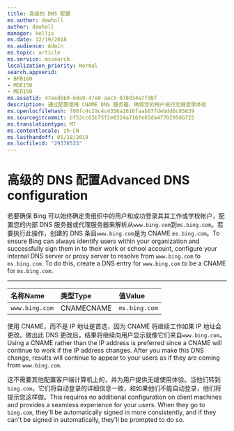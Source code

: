 ```yaml
---
title: 高级的 DNS 配置
ms.author: dawholl
author: dawholl
manager: kellis
ms.date: 12/19/2018
ms.audience: Admin
ms.topic: article
ms.service: mssearch
localization_priority: Normal
search.appverid:
- BFB160
- MOE150
- MED150
ms.assetid: 47eedbb9-6da9-47e0-aac5-078d34a7fd8f
description: 通过配置使用 CNAME DNS 服务器，确保您的用户进行无缝登录体验
ms.openlocfilehash: f08fc4c29c4c4356a1616faab67fdebdd6c85839
ms.sourcegitcommit: bf52cc63b75f2e0324a716fe65da47702956b722
ms.translationtype: MT
ms.contentlocale: zh-CN
ms.lasthandoff: 01/18/2019
ms.locfileid: "29378533"
---
```

# <a name="advanced-dns-configuration"></a><span data-ttu-id="3bd18-103">高级的 DNS 配置</span><span class="sxs-lookup"><span data-stu-id="3bd18-103">Advanced DNS configuration</span></span>

<span data-ttu-id="3bd18-p101">若要确保 Bing 可以始终确定贵组织中的用户和成功登录其其工作或学校帐户，配置您的内部 DNS 服务器或代理服务器来解析从`www.bing.com`到`ms.bing.com`。若要执行此操作，创建的 DNS 条目`www.bing.com`是为 CNAME `ms.bing.com`。</span><span class="sxs-lookup"><span data-stu-id="3bd18-p101">To ensure Bing can always identify users within your organization and successfully sign them in to their work or school account, configure your internal DNS server or proxy server to resolve from `www.bing.com` to `ms.bing.com`. To do this, create a DNS entry for `www.bing.com` to be a CNAME for `ms.bing.com`.</span></span>
  
****

|<span data-ttu-id="3bd18-106">**名称**</span><span class="sxs-lookup"><span data-stu-id="3bd18-106">**Name**</span></span>|<span data-ttu-id="3bd18-107">**类型**</span><span class="sxs-lookup"><span data-stu-id="3bd18-107">**Type**</span></span>|<span data-ttu-id="3bd18-108">**值**</span><span class="sxs-lookup"><span data-stu-id="3bd18-108">**Value**</span></span>|
|:-----|:-----|:-----|
|`www.bing.com`  <br/> |<span data-ttu-id="3bd18-109">CNAME</span><span class="sxs-lookup"><span data-stu-id="3bd18-109">CNAME</span></span>  <br/> |`ms.bing.com`  <br/> |
   
<span data-ttu-id="3bd18-p102">使用 CNAME，而不是 IP 地址是首选，因为 CNAME 将继续工作如果 IP 地址会更改。做出此 DNS 更改后，结果将继续向用户显示就像它们来自`www.bing.com`。</span><span class="sxs-lookup"><span data-stu-id="3bd18-p102">Using a CNAME rather than the IP address is preferred since a CNAME will continue to work if the IP address changes. After you make this DNS change, results will continue to appear to your users as if they are coming from `www.bing.com`.</span></span> 
  
<span data-ttu-id="3bd18-p103">这不需要其他配置客户端计算机上的，并为用户提供无缝使用体验。当他们转到`bing.com`，它们将自动登录的详细信息一致，和如果他们不能自动登录，他们将提示您这样做。</span><span class="sxs-lookup"><span data-stu-id="3bd18-p103">This requires no additional configuration on client machines and provides a seamless experience for your users. When they go to `bing.com`, they'll be automatically signed in more consistently, and if they can't be signed in automatically, they'll be prompted to do so.</span></span>
